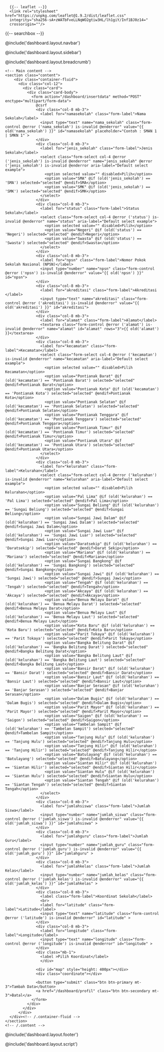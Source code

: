 <!DOCTYPE html>
<html lang="en">
<head>
  <meta charset="UTF-8">
  <meta name="viewport" content="width=device-width, initial-scale=1.0">
  <meta http-equiv="X-UA-Compatible" content="ie=edge">
  <title>Document</title>

  <link rel="stylesheet" href="https://cdn.jsdelivr.net/npm/bootstrap@4.0.0/dist/css/bootstrap.min.css" integrity="sha384-Gn5384xqQ1aoWXA+058RXPxPg6fy4IWvTNh0E263XmFcJlSAwiGgFAW/dAiS6JXm" crossorigin="anonymous">

      {{-- leaflet --}}
      <link rel="stylesheet" href="https://unpkg.com/leaflet@1.9.2/dist/leaflet.css"
      integrity="sha256-sA+zWATbFveLLNqWO2gtiw3HL/lh1giY/Inf1BJ0z14="
      crossorigin=""/>
  
  {{-- searchbox --}}
  <link rel="stylesheet" href="https://unpkg.com/leaflet-control-geocoder/dist/Control.Geocoder.css" />
</head>
<body class="hold-transition sidebar-mini layout-fixed">
<div class="wrapper">


  @include('dashboard.layout.navbar')
  <!-- Main Sidebar Container -->

  @include('dashboard.layout.sidebar')
  <!-- Content Wrapper. Contains page content -->
  <div class="content-wrapper">
    
  @include('dashboard.layout.breadcrumb')

    <!-- Main content -->
    <section class="content">
        <div class="container-fluid">
          <div class="col-12">
            <div class="card">
              <div class="card-body">
                <form action="/dashboard/insertdata" method="POST" enctype="multipart/form-data">
                  @csrf
                  <div class="col-8 mb-3">
                    <label for="namasekolah" class="form-label">Nama Sekolah</label>
                    <input type="text" name="nama_sekolah" class="form-control @error ('nama_sekolah') is-invalid @enderror" value="{{ old('nama_sekolah') }}" id="namasekolah" placeholder="Contoh : SMAN 1 | SMKN 1" >
                  </div>
                  <div class="col-8 mb-3">
                    <label for="jenis_sekolah" class="form-label">Jenis Sekolah</label>
                    <select class="form-select col-4 @error ('jenis_sekolah') is-invalid @enderror" name="jenis_sekolah" @error ('jenis_sekolah') is-invalid @enderror aria-label="Default select example">
                      <option selected value="" disabled>Pilih</option>
                      <option value="SMA" @if (old('jenis_sekolah') == 'SMA') selected="selected" @endif>SMA</option>
                      <option value="SMK" @if (old('jenis_sekolah') == 'SMK') selected="selected" @endif>SMK</option>
                    </select>
                  </div>
                  <div class="col-8 mb-3">
                    <label for="status" class="form-label">Status Sekolah</label>
                    <select class="form-select col-4 @error ('status') is-invalid @enderror" name="status" aria-label="Default select example">
                      <option selected value="" disabled>Pilih</option>
                      <option value="Negeri" @if (old('status') == 'Negeri') selected="selected" @endif>Negeri</option>
                      <option value="Swasta" @if (old('status') == 'Swasta') selected="selected" @endif>Swasta</option>
                    </select>
                  </div>
                  <div class="col-8 mb-3">
                    <label for="npsn" class="form-label">Nomor Pokok Sekolah Nasional (NPSN)</label>
                    <input type="number" name="npsn" class="form-control @error ('npsn') is-invalid @enderror" value="{{ old('npsn') }}" id="npsn">
                  </div>
                  <div class="col-8 mb-3">
                    <label for="akreditasi" class="form-label">Akreditasi </label>
                    <input type="text" name="akreditasi" class="form-control @error ('akreditasi') is-invalid @enderror" value="{{ old('akreditasi') }}" id="akreditasi">
                  </div>
                  <div class="col-8 mb-3">
                    <label for="alamat" class="form-label">Alamat</label>
                    <textarea class="form-control @error ('alamat') is-invalid @enderror" name="alamat" id="alamat" rows="3">{{ old('alamat') }}</textarea>
                  </div>
                  <div class="col-8 mb-3">
                    <label for="kecamatan" class="form-label">Kecamatan</label>
                    <select class="form-select col-4 @error ('kecamatan') is-invalid @enderror" name="kecamatan" aria-label="Default select example">
                      <option selected value="" disabled>Pilih Kecamatan</option>
                      <option value="Pontianak Barat" @if (old('kecamatan') == 'Pontianak Barat') selected="selected" @endif>Pontianak Barat</option>
                      <option value="Pontianak Kota" @if (old('kecamatan') == 'Pontianak Kota') selected="selected" @endif>Pontianak Kota</option>
                      <option value="Pontianak Selatan" @if (old('kecamatan') == 'Pontianak Selatan') selected="selected" @endif>Pontianak Selatan</option>
                      <option value="Pontianak Tenggara" @if (old('kecamatan') == 'Pontianak Tenggara') selected="selected" @endif>Pontianak Tenggara</option>
                      <option value="Pontianak Timur" @if (old('kecamatan') == 'Pontianak Timur') selected="selected" @endif>Pontianak Timur</option>
                      <option value="Pontianak Utara" @if (old('kecamatan') == 'Pontianak Utara') selected="selected" @endif>Pontianak Utara</option>
                    </select>
                  </div>
                  <div class="col-8 mb-3">
                    <label for="kelurahan" class="form-label">Kelurahan</label>
                    <select class="form-select col-4 @error ('kelurahan') is-invalid @enderror" name="kelurahan" aria-label="Default select example">
                      <option selected value="" disabled>Pilih Kelurahan</option>
                      <option value="Pal Lima" @if (old('kelurahan') == 'Pal Lima') selected="selected" @endif>Pal Lima</option>
                      <option value="Sungai Beliung" @if (old('kelurahan') == 'Sungai Beliung') selected="selected" @endif>Sungai Beliung</option>
                      <option value="Sungai Jawi Dalam" @if (old('kelurahan') == 'Sungai Jawi Dalam') selected="selected" @endif>Sungai Jawi Dalam</option>
                      <option value="Sungai Jawi Luar" @if (old('kelurahan') == 'Sungai Jawi Luar') selected="selected" @endif>Sungai Jawi Luar</option>
                      <option value="Daratsekip" @if (old('kelurahan') == 'Daratsekip') selected="selected" @endif>Darat Sekip</option>
                      <option value="Mariana" @if (old('kelurahan') == 'Mariana') selected="selected" @endif>Mariana</option>
                      <option value="Sungai Bangkong" @if (old('kelurahan') == 'Sungai Bangkong') selected="selected" @endif>Sungai Bangkong</option>
                      <option value="Sungai Jawi" @if (old('kelurahan') == 'Sungai Jawi') selected="selected" @endif>Sungai Jawi</option>
                      <option value="Tengah" @if (old('kelurahan') == 'Tengah') selected="selected" @endif>Tengah</option>
                      <option value="Akcaya" @if (old('kelurahan') == 'Akcaya') selected="selected" @endif>Akcaya</option>
                      <option value="Benua Melayu Darat" @if (old('kelurahan') == 'Benua Melayu Darat') selected="selected" @endif>Benua Melayu Darat</option>
                      <option value="Benua Melayu Laut" @if (old('kelurahan') == 'Benua Melayu Laut') selected="selected" @endif>Benua Melayu Laut</option>
                      <option value="Kota Baru" @if (old('kelurahan') == 'Kota Baru') selected="selected" @endif>Kota Baru</option>
                      <option value="Parit Tokaya" @if (old('kelurahan') == 'Parit Tokaya') selected="selected" @endif>Parit Tokaya</option>
                      <option value="Bangka Belitung Darat" @if (old('kelurahan') == 'Bangka Belitung Darat') selected="selected" @endif>Bangka Belitung Darat</option>
                      <option value="Bangka Belitung Laut" @if (old('kelurahan') == 'Bangka Belitung Laut') selected="selected" @endif>Bangka Belitung Laut</option>
                      <option value="Bansir Darat" @if (old('kelurahan') == 'Bansir Darat') selected="selected" @endif>Bansir Darat</option>
                      <option value="Bansir Laut" @if (old('kelurahan') == 'Bansir Laut') selected="selected" @endif>Bansir Laut</option>
                      <option value="Banjar Serasan" @if (old('kelurahan') == 'Banjar Serasan') selected="selected" @endif>Banjar Serasan</option>
                      <option value="Dalam Bugis" @if (old('kelurahan') == 'Dalam Bugis') selected="selected" @endif>Dalam Bugis</option>
                      <option value="Parit Mayor" @if (old('kelurahan') == 'Parit Mayor') selected="selected" @endif>Parit Mayor</option>
                      <option value="Saigon" @if (old('kelurahan') == 'Saigon') selected="selected" @endif>Saigon</option>
                      <option value="Tambelan Sampit" @if (old('kelurahan') == 'Tambelan Sampit') selected="selected" @endif>Tambelan Sampit</option>
                      <option value="Tanjung Hulu" @if (old('kelurahan') == 'Tanjung Hulu') selected="selected" @endif>Tanjung Hulu</option>
                      <option value="Tanjung Hilir" @if (old('kelurahan') == 'Tanjung Hilir') selected="selected" @endif>Tanjung Hilir</option>
                      <option value="Batulayang" @if (old('kelurahan') == 'Batulayang') selected="selected" @endif>Batulayang</option>
                      <option value="Siantan Hilir" @if (old('kelurahan') == 'Siantan Hilir') selected="selected" @endif>Siantan Hilir</option>
                      <option value="Siantan Hulu" @if (old('kelurahan') == 'Siantan Hulu') selected="selected" @endif>Siantan Hulu</option>
                      <option value="Siantan Tengah" @if (old('kelurahan') == 'Siantan Tengah') selected="selected" @endif>Siantan Tengah</option>
                    </select>
                  </div>
                  <div class="col-8 mb-3">
                    <label for="jumlahsiswa" class="form-label">Jumlah Siswa</label>
                    <input type="number" name="jumlah_siswa" class="form-control @error ('jumlah_siswa') is-invalid @enderror" value="{{ old('jumlah_siswa') }}" id="jumlahsiswa" >
                  </div>
                  <div class="col-8 mb-3">
                    <label for="jumlahguru" class="form-label">Jumlah Guru</label>
                    <input type="number" name="jumlah_guru" class="form-control @error ('jumlah_guru') is-invalid @enderror" value="{{ old('jumlah_guru') }}" id="jumlahguru" >
                  </div>
                  <div class="col-8 mb-3">
                    <label for="jumlahkelas" class="form-label">Jumlah Kelas</label>
                    <input type="number" name="jumlah_kelas" class="form-control @error ('jumlah_kelas') is-invalid @enderror" value="{{ old('jumlah_kelas') }}" id="jumlahkelas" >
                  </div>
                  <div class="col-8 mb-3">
                    <label class="form-label">Koordinat Sekolah</label>
                    <br>
                    <label for="latitude" class="form-label">Latitude</label>
                    <input type="text" name="latitude" class="form-control @error ('latitude') is-invalid @enderror" id="latitude" >
                  </div>
                  <div class="col-8 mb-3">
                    <label for="longitude" class="form-label">Longitude</label>
                    <input type="text" name="longitude" class="form-control @error ('longitude') is-invalid @enderror" id="longitude" >
                  </div>
                  <div class="mb-1">
                    <label >Pilih Koordinat</label>
                    </div>
                  
                  <div id="map" style="height: 400px"></div>
                  <div class="coordinate"></div>

                  <button type="submit" class="btn btn-primary mt-3">Tambah Data</button>
                  <a href="/dashboard/profil" class="btn btn-secondary mt-3">Batal</a>
                </form>
              </div>
            </div>
          </div>
      </div><!-- /.container-fluid -->
    </section>
    <!-- /.content -->
  </div>
  <!-- /.content-wrapper -->
  @include('dashboard.layout.footer')

  <!-- Control Sidebar -->
  <aside class="control-sidebar control-sidebar-dark">
    <!-- Control sidebar content goes here -->
  </aside>
  <!-- /.control-sidebar -->
</div>
<!-- ./wrapper -->

@include('dashboard.layout.script')
<script src="https://unpkg.com/leaflet-control-geocoder/dist/Control.Geocoder.js"></script>
<script>           
  var map = L.map('map').setView([-0.0285867, 109.3357431], 15);
  var osm = L.tileLayer('http://{s}.tile.osm.org/{z}/{x}/{y}.png', {
      attribution: '&copy; <a href="http://osm.org/copyright">OpenStreetMap</a> contributors'
  });

  var googleSat = L.tileLayer('http://{s}.google.com/vt/lyrs=s&x={x}&y={y}&z={z}',{
    maxZoom: 20,
    subdomains:['mt0','mt1','mt2','mt3']
  });

  var googleHybrid = L.tileLayer('http://{s}.google.com/vt/lyrs=s,h&x={x}&y={y}&z={z}',{
    maxZoom: 20,
    subdomains:['mt0','mt1','mt2','mt3']
  });

  var googleTerrain = L.tileLayer('http://{s}.google.com/vt/lyrs=p&x={x}&y={y}&z={z}',{
    maxZoom: 20,
    subdomains:['mt0','mt1','mt2','mt3']
  }).addTo(map);

  var stameTerrain = L.tileLayer('https://stamen-tiles-{s}.a.ssl.fastly.net/terrain/{z}/{x}/{y}{r}.{ext}');

  var latInput = document.querySelector("[name=latitude]");
  var lngInput = document.querySelector("[name=longitude]");

  var curLocation = [-0.0285867, 109.3357431];
  map.attributionControl.setPrefix(false);

  var markerIcon = L.icon({
    iconUrl: '/marker48.png',
    iconSize: [56, 56], // size of the icon
  });


  var marker = new L.marker(curLocation, {
    draggable:'true',
    icon: markerIcon 
  });

  marker.on('dragend', function(event) {
    var position = marker.getLatLng();
    marker.setLatLng(position, {
      draggable:'true'
    }).bindPopup(position).update();
    $("#latitude").val(position.lat);
    $("#longitude").val(position.lng);
  });
  map.addLayer(marker);

  //leaflet search
  L.Control.geocoder().addTo(map);

  //leaflet layer control
  var baseMaps = {
    // 'Open Street Map': osm,
    // 'Stame Terrain' : stameTerrain,
    'Terrain': googleTerrain,
    // 'Satelite': googleSat,
    'Hybrid': googleHybrid
  }
  L.control.layers(baseMaps).addTo(map);

  //scale
  L.control.scale({ position: 'bottomright' }).addTo(map);
</script>
</body>
</html>